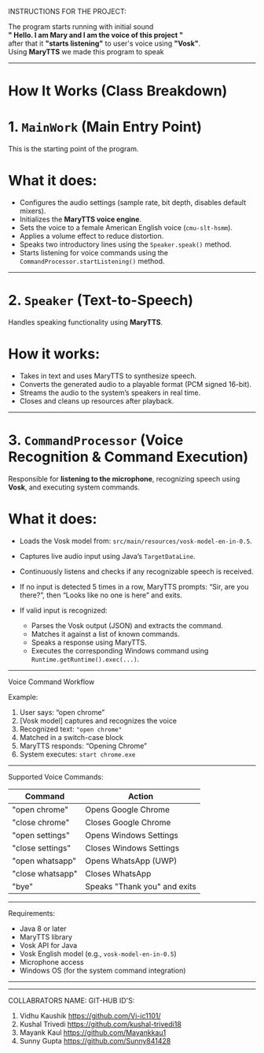 INSTRUCTIONS FOR THE PROJECT:

The program starts running with initial sound<br>
**" Hello. I am Mary and I am the voice of this project "** <br>
after that it **"starts listening"** to user's voice using **"Vosk"**.<br>
Using **MaryTTS** we made this program to speak 
_____________________________________________________________________________________________________________________________________________
# How It Works (Class Breakdown)

# 1. `MainWork` (Main Entry Point)

This is the starting point of the program.

# What it does:

* Configures the audio settings (sample rate, bit depth, disables default mixers).
* Initializes the **MaryTTS voice engine**.
* Sets the voice to a female American English voice (`cmu-slt-hsmm`).
* Applies a volume effect to reduce distortion.
* Speaks two introductory lines using the `Speaker.speak()` method.
* Starts listening for voice commands using the `CommandProcessor.startListening()` method.

---

# 2. `Speaker` (Text-to-Speech)

Handles speaking functionality using **MaryTTS**.

# How it works:

* Takes in text and uses MaryTTS to synthesize speech.
* Converts the generated audio to a playable format (PCM signed 16-bit).
* Streams the audio to the system’s speakers in real time.
* Closes and cleans up resources after playback.

---

# 3. `CommandProcessor` (Voice Recognition & Command Execution)

Responsible for **listening to the microphone**, recognizing speech using **Vosk**, and executing system commands.

# What it does:

* Loads the Vosk model from: `src/main/resources/vosk-model-en-in-0.5`.
* Captures live audio input using Java’s `TargetDataLine`.
* Continuously listens and checks if any recognizable speech is received.
* If no input is detected 5 times in a row, MaryTTS prompts: “Sir, are you there?”, then “Looks like no one is here” and exits.
* If valid input is recognized:

  * Parses the Vosk output (JSON) and extracts the command.
  * Matches it against a list of known commands.
  * Speaks a response using MaryTTS.
  * Executes the corresponding Windows command using `Runtime.getRuntime().exec(...)`.

---

 Voice Command Workflow

 Example:

1. User says: “open chrome”
2. [Vosk model] captures and recognizes the voice
3. Recognized text: `"open chrome"`
4. Matched in a switch-case block
5. MaryTTS responds: “Opening Chrome”
6. System executes: `start chrome.exe`

---

 Supported Voice Commands:

| Command          | Action                       |
| ---------------- | ---------------------------- |
| "open chrome"    | Opens Google Chrome          |
| "close chrome"   | Closes Google Chrome         |
| "open settings"  | Opens Windows Settings       |
| "close settings" | Closes Windows Settings      |
| "open whatsapp"  | Opens WhatsApp (UWP)         |
| "close whatsapp" | Closes WhatsApp              |
| "bye"            | Speaks "Thank you" and exits |

---

 Requirements:

* Java 8 or later
* MaryTTS library
* Vosk API for Java
* Vosk English model (e.g., `vosk-model-en-in-0.5`)
* Microphone access
* Windows OS (for the system command integration)

---




-------------------------------------------------------------------------------------------------------------------------------------------
COLLABRATORS NAME:              GIT-HUB ID'S:
1. Vidhu Kaushik                https://github.com/Vi-ic1101/
2. Kushal Trivedi               https://github.com/kushal-trivedi18
3. Mayank Kaul                  https://github.com/Mayankkau1
4. Sunny Gupta                  https://github.com/Sunny841428

